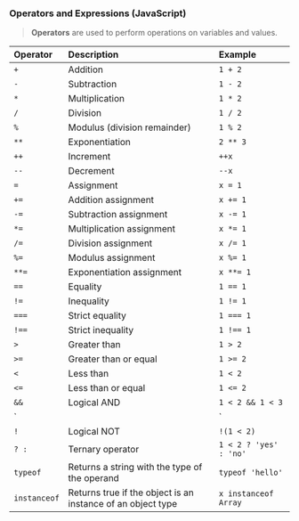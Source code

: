 ### Operators and Expressions (JavaScript)

> **Operators** are used to perform operations on variables and values.

| Operator | Description | Example |
|:---------|:------------|:--------|
| `+` | Addition | `1 + 2` |
| `-` | Subtraction | `1 - 2` |
| `*` | Multiplication | `1 * 2` |
| `/` | Division | `1 / 2` |
| `%` | Modulus (division remainder) | `1 % 2` |
| `**` | Exponentiation | `2 ** 3` |
| `++` | Increment | `++x` |
| `--` | Decrement | `--x` |
| `=` | Assignment | `x = 1` |
| `+=` | Addition assignment | `x += 1` |
| `-=` | Subtraction assignment | `x -= 1` |
| `*=` | Multiplication assignment | `x *= 1` |
| `/=` | Division assignment | `x /= 1` |
| `%=` | Modulus assignment | `x %= 1` |
| `**=` | Exponentiation assignment | `x **= 1` |
| `==` | Equality | `1 == 1` |
| `!=` | Inequality | `1 != 1` |
| `===` | Strict equality | `1 === 1` |
| `!==` | Strict inequality | `1 !== 1` |
| `>` | Greater than | `1 > 2` |  
| `>=` | Greater than or equal | `1 >= 2` |
| `<` | Less than | `1 < 2` |
| `<=` | Less than or equal | `1 <= 2` |
| `&&` | Logical AND | `1 < 2 && 1 < 3` |
| `||` | Logical OR | `1 < 2 || 1 < 3` |
| `!` | Logical NOT | `!(1 < 2)` |
| `? :` | Ternary operator | `1 < 2 ? 'yes' : 'no'` |
| `typeof` | Returns a string with the type of the operand | `typeof 'hello'` |
| `instanceof` | Returns true if the object is an instance of an object type | `x instanceof Array` |

